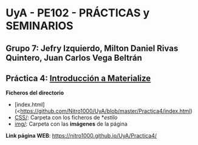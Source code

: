 # UyA - PE102 - PRÁCTICAS y SEMINARIOS
## Grupo 7: Jefry Izquierdo, Milton Daniel Rivas Quintero, Juan Carlos Vega Beltrán


## Práctica 4: [Introducción a Materialize](https://nitro1000.github.io/UyA/Practica4/)

**Ficheros del directorio**
  - [index.html](<https://github.com/Nitro1000/UyA/blob/master/Practica4/index.html)
  - [CSS/](https://github.com/Nitro1000/UyA/tree/master/Practica4/CSS): Carpeta con los ficheros de **estilo*
  - [img/](https://github.com/Nitro1000/UyA/tree/master/Practica4/img): Carpeta con las **imágenes** de la página

**Link página WEB**: https://nitro1000.github.io/UyA/Practica4/
